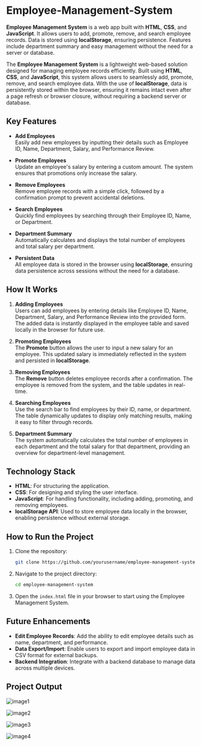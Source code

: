 # Employee-Management-System
**Employee Management System** is a web app built with **HTML**, **CSS**, and **JavaScript**. It allows users to add, promote, remove, and search employee records. Data is stored using **localStorage**, ensuring persistence. Features include department summary and easy management without the need for a server or database.

The **Employee Management System** is a lightweight web-based solution designed for managing employee records efficiently. Built using **HTML**, **CSS**, and **JavaScript**, this system allows users to seamlessly add, promote, remove, and search employee data. With the use of **localStorage**, data is persistently stored within the browser, ensuring it remains intact even after a page refresh or browser closure, without requiring a backend server or database.

## **Key Features**

- **Add Employees**  
  Easily add new employees by inputting their details such as Employee ID, Name, Department, Salary, and Performance Review.
  
- **Promote Employees**  
  Update an employee's salary by entering a custom amount. The system ensures that promotions only increase the salary.

- **Remove Employees**  
  Remove employee records with a simple click, followed by a confirmation prompt to prevent accidental deletions.

- **Search Employees**  
  Quickly find employees by searching through their Employee ID, Name, or Department.

- **Department Summary**  
  Automatically calculates and displays the total number of employees and total salary per department.

- **Persistent Data**  
  All employee data is stored in the browser using **localStorage**, ensuring data persistence across sessions without the need for a database.

## **How It Works**

1. **Adding Employees**  
   Users can add employees by entering details like Employee ID, Name, Department, Salary, and Performance Review into the provided form. The added data is instantly displayed in the employee table and saved locally in the browser for future use.

2. **Promoting Employees**  
   The **Promote** button allows the user to input a new salary for an employee. This updated salary is immediately reflected in the system and persisted in **localStorage**.

3. **Removing Employees**  
   The **Remove** button deletes employee records after a confirmation. The employee is removed from the system, and the table updates in real-time.

4. **Searching Employees**  
   Use the search bar to find employees by their ID, name, or department. The table dynamically updates to display only matching results, making it easy to filter through records.

5. **Department Summary**  
   The system automatically calculates the total number of employees in each department and the total salary for that department, providing an overview for department-level management.

## **Technology Stack**

- **HTML**: For structuring the application.
- **CSS**: For designing and styling the user interface.
- **JavaScript**: For handling functionality, including adding, promoting, and removing employees.
- **localStorage API**: Used to store employee data locally in the browser, enabling persistence without external storage.

## **How to Run the Project**

1. Clone the repository:
   ```bash
   git clone https://github.com/yourusername/employee-management-system.git
   ```

2. Navigate to the project directory:
   ```bash
   cd employee-management-system
   ```

3. Open the `index.html` file in your browser to start using the Employee Management System.

## **Future Enhancements**

- **Edit Employee Records**: Add the ability to edit employee details such as name, department, and performance.
- **Data Export/Import**: Enable users to export and import employee data in CSV format for external backups.
- **Backend Integration**: Integrate with a backend database to manage data across multiple devices.

## **Project Output**

![image1](https://github.com/user-attachments/assets/5f9b706a-c9a1-4daa-b313-b94db68c02ad)


![image2](https://github.com/user-attachments/assets/61d77c76-44f0-419a-9f21-18d716070e29)


![image3](https://github.com/user-attachments/assets/cf93f74e-463f-4913-ab64-471e92721179)


![image4](https://github.com/user-attachments/assets/a2625ae2-9339-47e6-923e-eb986feeaa58)





